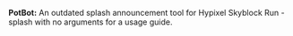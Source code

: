 **PotBot:**
An outdated splash announcement tool for Hypixel Skyblock
Run -splash with no arguments for a usage guide.
